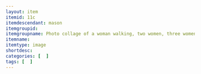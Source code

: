 ```yaml
---
layout: item
itemid: 11c
itemdescendant: mason
itemgroupid: 
itemgroupname: Photo collage of a woman walking, two women, three women with man and dog, and car
itemname: 
itemtype: image
shortdesc: 
categories: [  ]
tags: [  ]
---
```







